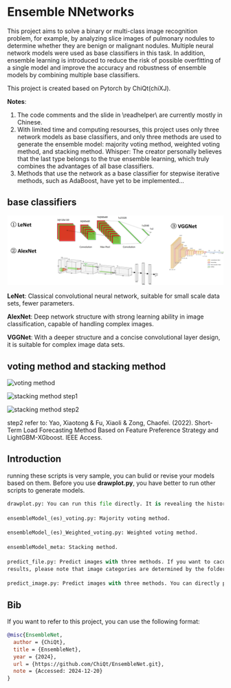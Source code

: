# Ensemble NNetworks
This project aims to solve a binary or multi-class image recognition problem, for example, by analyzing slice images of pulmonary nodules to determine whether they are benign or malignant nodules. Multiple neural network models were used as base classifiers in this task. In addition, ensemble learning is introduced to reduce the risk of possible overfitting of a single model and improve the accuracy and robustness of ensemble models by combining multiple base classifiers.

This project is created based on Pytorch by ChiQt(chiXJ).

**Notes**:

1. The code comments and the slide in \readhelper\ are currently mostly in Chinese.
2. With limited time and computing resourses, this project uses only three network models as base classifiers, and only three methods are used to generate the ensemble model: majority voting method, weighted voting method, and stacking method. Whisper: The creator personally believes that the last type belongs to the true ensemble learning, which truly combines the advantages of all base classifiers.
3. Methods that use the network as a base classifier for stepwise iterative methods, such as AdaBoost, have yet to be implemented...

## base classifiers
![three classic network models](./readhelper/base%20classifiers.png)

**LeNet**: Classical convolutional neural network, suitable for small scale data sets, fewer parameters.

**AlexNet**: Deep network structure with strong learning ability in image classification, capable of handling complex images.

**VGGNet**: With a deeper structure and a concise convolutional layer design, it is suitable for complex image data sets.

## voting method and stacking method
![voting method](./readhelper/voting/base%20method.png)

![stacking method step1](./readhelper/stacking/base%20step1.png)

![stacking method step2](./readhelper/stacking/base%20step2.png)

step2 refer to: Yao, Xiaotong & Fu, Xiaoli & Zong, Chaofei. (2022). Short-Term Load Forecasting Method Based on Feature Preference Strategy and LightGBM-XGboost. IEEE Access.

## Introduction
running these scripts is very sample, you can bulid or revise your models based on them. Before you use **drawplot.py**, you have better to run other scripts to generate models.
```python
drawplot.py: You can run this file directly. It is revealing the history of training and validating process of base calssifiers and ensemble classifiers.

ensembleModel_(es)_voting.py: Majority voting method.

ensembleModel_(es)_Weighted_voting.py: Weighted voting method.

ensembleModel_meta: Stacking method.

predict_file.py: Predict images with three methods. If you want to caculate the
results, please note that image categories are determined by the folder structure.

predict_image.py: Predict images with three methods. You can directly predict that single or multiple images do not necessarily need to provide true labels.If you want to caculate the results, please note that labels are need to be determined by you.
```

## Bib

If you want to refer to this project, you can use the following format:

```bibtex
@misc{EnsembleNet,
  author = {ChiQt},
  title = {EnsembleNet},
  year = {2024},
  url = {https://github.com/ChiQt/EnsembleNet.git},
  note = {Accessed: 2024-12-20}
}
